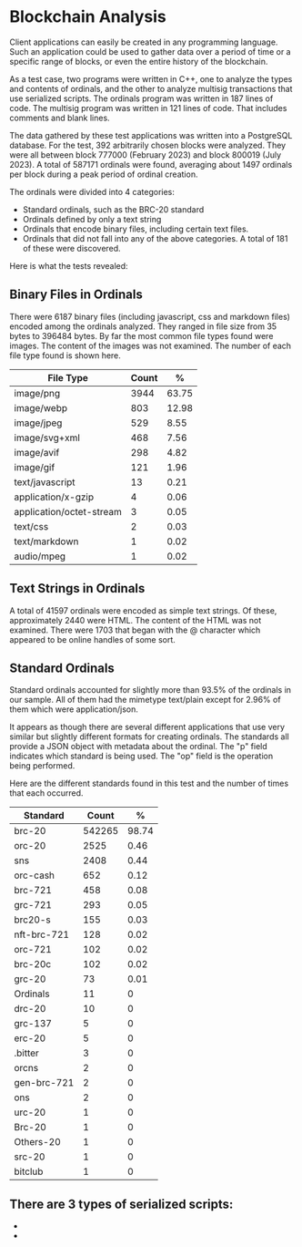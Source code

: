 # Blockchain Analysis

Client applications can easily be created in any programming language.
Such an application could be used to gather data over a period of time or a specific range of blocks, or even the entire history of the blockchain.

As a test case, two programs were written in C++, one to analyze the types and contents of ordinals, and the other to analyze multisig transactions that use serialized scripts.
The ordinals program was written in 187 lines of code. The multisig program was written in 121 lines of code. That includes comments and blank lines.

The data gathered by these test applications was written into a PostgreSQL database.
For the test, 392 arbitrarily chosen blocks were analyzed. They were all between block 777000 (February 2023) and block 800019 (July 2023).
A total of 587171 ordinals were found, averaging about 1497 ordinals per block during a peak period of ordinal creation.

The ordinals were divided into 4 categories:
- Standard ordinals, such as the BRC-20 standard
- Ordinals defined by only a text string
- Ordinals that encode binary files, including certain text files.
- Ordinals that did not fall into any of the above categories. A total of 181 of these were discovered.

Here is what the tests revealed:

## Binary Files in Ordinals

There were 6187 binary files (including javascript, css and markdown files) encoded among the ordinals analyzed. They ranged in file size from 35 bytes to 396484 bytes.
By far the most common file types found were images. The content of the images was not examined.
The number of each file type found is shown here.

File Type | Count | %
---|---|---
image/png | 3944 | 63.75
image/webp | 803 | 12.98
image/jpeg | 529 | 8.55
image/svg+xml | 468 | 7.56
image/avif | 298 | 4.82
image/gif | 121 | 1.96
text/javascript | 13 | 0.21
application/x-gzip | 4 | 0.06
application/octet-stream | 3 | 0.05
text/css | 2 | 0.03
text/markdown | 1 | 0.02
audio/mpeg | 1 | 0.02

## Text Strings in Ordinals

A total of 41597 ordinals were encoded as simple text strings. Of these, approximately 2440 were HTML. The content of the HTML was not examined.
There were 1703 that began with the @ character which appeared to be online handles of some sort.

## Standard Ordinals

Standard ordinals accounted for slightly more than 93.5% of the ordinals in our sample.
All of them had the mimetype text/plain except for 2.96% of them which were application/json.

It appears as though there are several different applications that use very similar but slightly different formats for creating ordinals.
The standards all provide a JSON object with metadata about the ordinal. The "p" field indicates which standard is being used. The "op" field is the operation being performed.

Here are the different standards found in this test and the number of times that each occurred.

Standard | Count | %
---|---|---
brc-20 | 542265 | 98.74
orc-20 | 2525 | 0.46
sns | 2408 | 0.44
orc-cash | 652 | 0.12
brc-721 | 458 | 0.08
grc-721 | 293 | 0.05
brc20-s | 155 | 0.03
nft-brc-721 | 128 | 0.02
orc-721 | 102 | 0.02
brc-20c | 102 | 0.02
grc-20 | 73 | 0.01
Ordinals | 11 | 0
drc-20 | 10 | 0
grc-137 | 5 | 0
erc-20 | 5 | 0
.bitter | 3 | 0
orcns | 2 | 0
gen-brc-721 | 2 | 0
ons | 2 | 0
urc-20 | 1 | 0
Brc-20 | 1 | 0
Others-20 | 1 | 0
src-20 | 1 | 0
bitclub | 1 | 0


There are 3 types of serialized scripts:
- 
- 
- 


